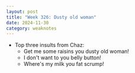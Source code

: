 ```yaml
---
layout: post
title: "Week 326: Dusty old woman"
date: 2024-11-30
category: weaknotes
---
```

* Top three insults from Chaz:
  * Get me some raisins you dusty old woman!
  * I don't want to you belly button!
  * Where's my milk you fat scrump!
